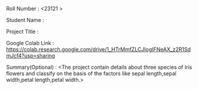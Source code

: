 Roll Number       :   <23121 >

Student Name      :   <Divya>

Project Title     :   <Iris Flower Detection>

Google Colab Link :   <https://colab.research.google.com/drive/1_HTrMmfZLCJIogIFNeAX_z2R1SdmJcf4?usp=sharing>

Summary(Optional) :   <The project contain details about three species of Iris flowers and classify on the basis of the factors like sepal length,sepal width,petal length,petal width.>

